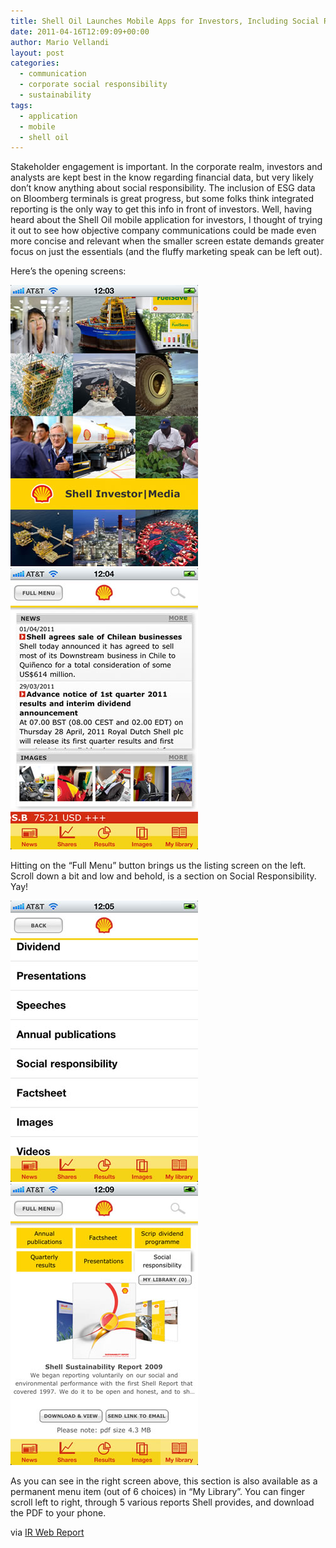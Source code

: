```yaml
---
title: Shell Oil Launches Mobile Apps for Investors, Including Social Responsibility Info
date: 2011-04-16T12:09:09+00:00
author: Mario Vellandi
layout: post
categories:
  - communication
  - corporate social responsibility
  - sustainability
tags:
  - application
  - mobile
  - shell oil
---
```

Stakeholder engagement is important. In the corporate realm, investors and analysts are kept best in the know regarding financial data, but very likely don&#8217;t know anything about social responsibility. The inclusion of ESG data on Bloomberg terminals is great progress, but some folks think integrated reporting is the only way to get this info in front of investors. Well, having heard about the Shell Oil mobile application for investors, I thought of trying it out to see how objective company communications could be made even more concise and relevant when the smaller screen estate demands greater focus on just the essentials (and the fluffy marketing speak can be left out).

Here&#8217;s the opening screens:

<img src="../images/wp-content/uploads/2011/04/Shell-investor-media-mobile-application-iphone-home.jpg" />
<img src="../images/wp-content/uploads/2011/04/Shell-investor-media-mobile-application-iphone-home2.jpg" />

Hitting on the &#8220;Full Menu&#8221; button brings us the listing screen on the left. Scroll down a bit and low and behold, is a section on Social Responsibility. Yay!

<img src="../images/wp-content/uploads/2011/04/Shell-investor-media-mobile-application-iphone-menu.jpg" />
<img src="../images/wp-content/uploads/2011/04/Shell-investor-media-mobile-application-iphone-social-responsibility.jpg" />

As you can see in the right screen above, this section is also available as a permanent menu item (out of 6 choices) in &#8220;My Library&#8221;. You can finger scroll left to right, through 5 various reports Shell provides, and download the PDF to your phone.

via [IR Web Report](http://irwebreport.com/20110331/shell-ipad-android-apps-investors-media/)
